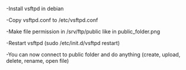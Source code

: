 -Install vsftpd in debian

-Copy vsftpd.conf to /etc/vsftpd.conf

-Make file permission in /srv/ftp/public like in public_folder.png

-Restart vsftpd (sudo /etc/init.d/vsftpd restart)

-You can now connect to public folder and do anything (create, upload, delete, rename, open file)
